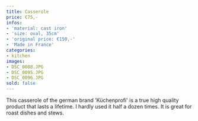 ```yaml
---
title: Casserole
price: €75,-
infos:
- 'material: cast iron'
- 'size: oval, 35cm'
- 'original price: €150,-'
- 'Made in France'
categories:
- kitchen
images:
- DSC_0088.JPG
- DSC_0095.JPG
- DSC_0096.JPG
sold: false
---
```


This casserole of the german brand 'Küchenprofi' is a true high quality product that lasts a lifetime. I hardly used it half a dozen times. It is great for roast dishes and stews.
